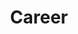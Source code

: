 ---
slug: /career
title: Career
layout: Career
description: Job opportunities for students
menuPage: true
priority: 1
header: /assets/images/header-images/fair.jpg
---